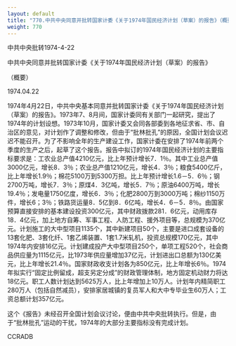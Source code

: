 ```yaml
---
layout: default
title: "770.中共中央同意并批转国家计委《关于1974年国民经济计划（草案）的报告》（概要）"
weight: 770
---
```


中共中央批转1974-4-22

中共中央同意并批转国家计委《关于1974年国民经济计划（草案）的报告》

（概要）

1974.04.22

1974年4月22日，中共中央基本同意并批转国家计委《关于1974年国民经济计划（草案）的报告》。1973年7、8月间，国家计委同有关部门一起研究，提出了1974年的计划设想。1973年10月，国家计委又会同各部委到各地征求省、市、自治区的意见，对计划作了调整和修改，但由于“批林批孔”的原因，全国计划会议迟迟不能召开。为了不影响全年的生产建设工作，国家计委在安排了1974年前两个季度的生产之后，起草了这个报告。报告中拟订的1974年国民经济计划的主要指标要求是：工农业总产值4210亿元，比上年预计增长7．1％。其中工业总产值3000亿元，增长8．3％；农业总产值1210亿元，增长4．3％；粮食5400亿斤，比上年增长1.9％；棉花5100万到5300万担。比上年预计增长1.6－5．6％；钢2700万吨，增长7．3％；原煤4．3亿吨，增长5．7％；原油6400万吨，增长19.4％；发电量1750亿度，增长6．3％；化肥2800万到3000万吨；棉纱1150万件，增长6；3％；铁路货运量8．5亿到8．6亿吨，增长4．6－5．8％。由国家预算直接安排的基本建设投资300亿元，其中财政拨款281．6亿元，动用库存18．4亿元，加上地方自筹、军事工程、人防工程、援外项目等，总规模为370亿元。计划施工的大中型项目1135个，其中新建项目50个，主要是进口成套设备的13套化肥、3套化纤、1套乙烯装置、1套1.7米轧机，投资总规模170亿元，其中1974年内安排16亿元。计划建成投产大中型项目250个，单项工程520个，社会商品供应量为1115亿元，比1973年供应量增加37亿元，计划进出口总额为130亿美元，比上年增长21.4％。国家财政收支计划各为850亿元，比上年增长6％。1974年拟实行“固定比例留成，超支另定分成”的财政管理体制，地方固定机动财力将达18亿元。职工人数计划达到5625万人，比上年增加上10万人。计划年内精简职工280万人（包括自然减员），安排家居城镇的复员军人和大中专毕业生60万人；工资总额计划357亿元。

这个《报告》未经召开全国计划会议讨论，便由中共中央批转执行。但是，由于“批林批孔”运动的干扰，1974年的大部分主要指标没有完成计划。

CCRADB

